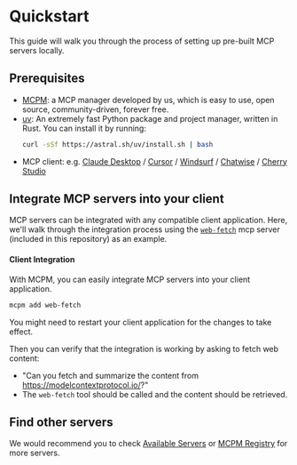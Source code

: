 # Quickstart

This guide will walk you through the process of setting up pre-built MCP servers locally.

## Prerequisites
- [MCPM](https://mcpm.sh/): a MCP manager developed by us, which is easy to use, open source, community-driven, forever free.
- [uv](https://docs.astral.sh/uv/): An extremely fast Python package and project manager, written in Rust. You can install it by running:
    ```bash
    curl -sSf https://astral.sh/uv/install.sh | bash
    ```
- MCP client: e.g. [Claude Desktop](https://claude.ai/download) / [Cursor](https://cursor.com) / [Windsurf](https://windsurf.com/editor) / [Chatwise](https://chatwise.app/) / [Cherry Studio](https://cherry-ai.com/)

## Integrate MCP servers into your client

MCP servers can be integrated with any compatible client application. Here, we'll walk through the integration process using the [`web-fetch`](../servers/web-fetch/) mcp server (included in this repository) as an example.


#### Client Integration

With MCPM, you can easily integrate MCP servers into your client application.

```bash
mcpm add web-fetch
```

You might need to restart your client application for the changes to take effect.


Then you can verify that the integration is working by asking to fetch web content:
   - "Can you fetch and summarize the content from https://modelcontextprotocol.io/?"
   - The `web-fetch` tool should be called and the content should be retrieved.
  

## Find other servers
We would recommend you to check [Available Servers](../docs/available_servers.md) or [MCPM Registry](https://mcpm.sh/registry/) for more servers.